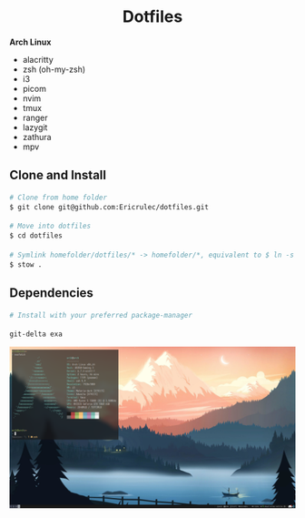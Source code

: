 <h1 align="middle">Dotfiles</h1>

**Arch Linux**

- alacritty
- zsh (oh-my-zsh)
- i3
- picom
- nvim
- tmux
- ranger
- lazygit
- zathura
- mpv

## Clone and Install

```sh
# Clone from home folder
$ git clone git@github.com:Ericrulec/dotfiles.git

# Move into dotfiles
$ cd dotfiles

# Symlink homefolder/dotfiles/* -> homefolder/*, equivalent to $ ln -s <src> <dest>
$ stow .

```

## Dependencies

```sh
# Install with your preferred package-manager

git-delta exa

```

![rice](wallpapers/rice.png)
